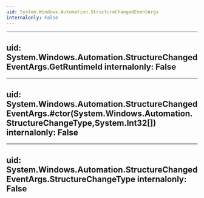 ```yaml
---
uid: System.Windows.Automation.StructureChangedEventArgs
internalonly: False
---
```


---
uid: System.Windows.Automation.StructureChangedEventArgs.GetRuntimeId
internalonly: False
---

---
uid: System.Windows.Automation.StructureChangedEventArgs.#ctor(System.Windows.Automation.StructureChangeType,System.Int32[])
internalonly: False
---

---
uid: System.Windows.Automation.StructureChangedEventArgs.StructureChangeType
internalonly: False
---

